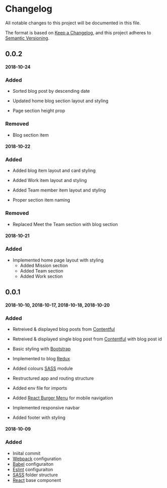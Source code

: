 # Changelog

All notable changes to this project will be documented in this file.

The format is based on [Keep a Changelog](https://keepachangelog.com/en/1.0.0/),
and this project adheres to [Semantic Versioning](https://semver.org/spec/v2.0.0.html).

## 0.0.2

#### 2018-10-24

### Added

- Sorted blog post by descending date
- Updated home blog section layout and styling

- Page section height prop

### Removed

- Blog section item

#### 2018-10-22

### Added

  - Added blog item layout and card styling
  - Added Work item layout and styling
  - Added Team member item layout and styling
  
  - Proper section item naming

### Removed

  - Replaced Meet the Team section with blog section

#### 2018-10-21

### Added

- Implemented home page layout with styling
  - Added Mission section
  - Added Team section
  - Added Work section

## 0.0.1

#### 2018-10-10, 2018-10-17, 2018-10-18, 2018-10-20

### Added

- Retreived & displayed blog posts from [Contentful](https://www.contentful.com/)
- Retreived & displayed single blog post from [Contentful](https://www.contentful.com/) with blog post id

- Basic styling with [Bootstrap](https://getbootstrap.com)
- Implemented to blog [Redux](https://redux.js.org)
- Added colours [SASS](https://sass-lang.com/) module

- Restructured app and routing structure
- Added env file for imports

- Added [React Burger Menu](http://negomi.github.io/react-burger-menu/) for mobile navigation
- Implemented responsive navbar

- Added footer with styling

#### 2018-10-09

### Added

- Iniital commit
- [Webpack](https://webpack.js.org/) configuration
- [Babel](https://babeljs.io/) configuraiton
- [Eslint](https://eslint.org/) configuraiton
- [SASS](https://sass-lang.com/) folder structure
- [React](https://reactjs.org/) base component
